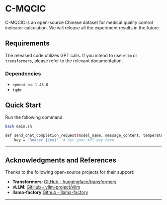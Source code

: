 # C-MQCIC

C-MQCIC is an open-source Chinese dataset for medical quality control indicator calculation. We will release all the experiment results in the future.

## Requirements

The released code utilizes GPT calls. If you intend to use `vllm` or `transformers`, please refer to the relevant documentation.

### Dependencies
- `openai >= 1.43.0`
- `tqdm`

## Quick Start

Run the following command:

```bash
bash main.sh

def send_chat_completion_request(model_name, message_content, temperature=0.01):
    key = "Bearer {key}"  # Set your API key here

```
---

## Acknowledgments and References
Thanks to the following open-source projects for their support:
- **Transformers**: [GitHub - huggingface/transformers](https://github.com/huggingface/transformers)  
- **vLLM**: [GitHub - vllm-project/vllm](https://github.com/vllm-project/vllm)  
- **llama-factory** [Github - llama-factory](https://github.com/hiyouga/LLaMA-Factory)
---
